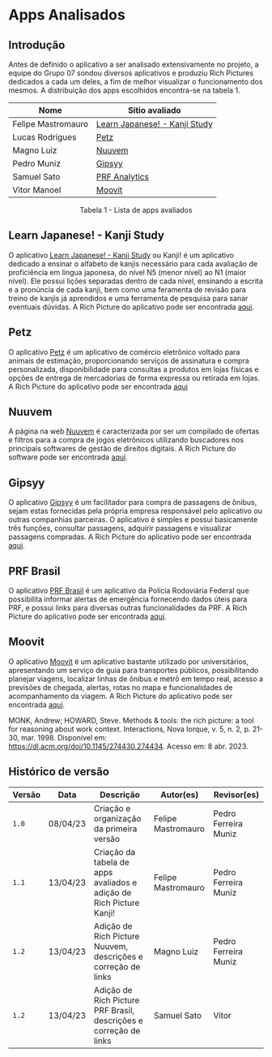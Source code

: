 # Apps Analisados

## Introdução

Antes de definido o aplicativo a ser analisado extensivamente no projeto, a equipe do Grupo 07 sondou diversos aplicativos e produziu Rich Pictures dedicados a cada um deles, a fim de melhor visualizar o funcionamento dos mesmos. A distribuição dos apps escolhidos encontra-se na tabela 1.

<center>

| Nome          | Sítio avaliado           |
| ------------- | ------------------------ |
| Felipe Mastromauro | [Learn Japanese! - Kanji Study](https://play.google.com/store/apps/details?id=com.lulilanguages.j5KjAnd&hl=pt_BR&gl=US) |
| Lucas Rodrigues | [Petz](https://play.google.com/store/apps/details?id=br.com.petz) |
| Magno Luiz | [Nuuvem](https://www.nuuvem.com/us-en/) |
| Pedro Muniz | [Gipsyy](https://play.google.com/store/apps/details?id=br.com.gipsyy.app&hl=pt_BR&gl=US&pli=1) |
| Samuel Sato | [PRF Analytics](https://play.google.com/store/apps/details?id=br.gov.prf.library.prfanalytics&hl=pt_BR&gl=US) |
| Vitor Manoel | [Moovit](https://play.google.com/store/apps/details?id=com.tranzmate&hl=pt_BR&gl=US) |

Tabela 1 - Lista de apps avaliados

</center>

## Learn Japanese! - Kanji Study

O aplicativo [Learn Japanese! - Kanji Study](https://play.google.com/store/apps/details?id=com.lulilanguages.j5KjAnd&hl=pt_BR&gl=US) ou Kanji! é um aplicativo dedicado a ensinar o alfabeto de kanjis necessário para cada avaliação de proficiência em língua japonesa, do nível N5 (menor nível) ao N1 (maior nível). Ele possui lições separadas dentro de cada nível, ensinando a escrita e a pronúncia de cada kanji, bem como uma feramenta de revisão para treino de kanjis já aprendidos e uma ferramenta de pesquisa para sanar eventuais dúvidas. A Rich Picture do aplicativo pode ser encontrada [aqui](../assets/richpictures/Kanji.jpeg).

## Petz
O aplicativo [Petz](https://play.google.com/store/apps/details?id=br.com.petz) é um aplicativo de comércio eletrônico voltado para animais de estimação, proporcionando serviços de assinatura e compra personalizada, disponibilidade para consultas a produtos em lojas físicas e opções de entrega de mercadorias de forma expressa ou retirada em lojas. A Rich Picture do aplicativo pode ser encontrada [aqui](../assets/richpictures/Petz.jpeg)

## Nuuvem 

A página na web [Nuuvem](https://www.nuuvem.com/us-en/) é caracterizada por ser um compilado de ofertas e filtros para a compra de jogos eletrônicos utilizando buscadores nos principais softwares de gestão de direitos digitais. A Rich Picture do software pode ser encontrada [aqui](../assets/richpictures/Nuuvem.png).

## Gipsyy

O aplicativo [Gipsyy](https://play.google.com/store/apps/details?id=br.com.gipsyy.app&hl=pt_BR&gl=US&pli=1) é um facilitador para compra de passagens de ônibus, sejam estas fornecidas pela própria empresa responsável pelo aplicativo ou outras companhias parceiras. O aplicativo é simples e possui basicamente três funções, consultar passagens, adquirir passagens e visualizar passagens compradas. A Rich Picture do aplicativo pode ser encontrada [aqui](../assets/richpictures/Gipsyy.jpeg).


## PRF Brasil

O aplicativo [PRF Brasil](https://play.google.com/store/apps/details?id=br.gov.prf.prfbrasil&hl=pt_BR&gl=US) é um aplicativo da Polícia Rodoviária Federal que possibilita informar alertas de emergência fornecendo dados úteis para PRF, e possui links para diversas outras funcionalidades da PRF. A Rich Picture do aplicativo pode ser encontrada [aqui](../assets/richpictures/PRFBrasil.jpg).


## Moovit

O aplicativo [Moovit](https://play.google.com/store/apps/details?id=com.tranzmate&hl=pt_BR&gl=US) é um aplicativo bastante utilizado por universitários, apresentando um serviço de guia para transportes públicos, possibilitando planejar viagens, localizar linhas de ônibus e metrô em tempo real, acesso a previsões de chegada, alertas, rotas no mapa e funcionalidades de acompanhamento da viagem. A Rich Picture do aplicativo pode ser encontrada [aqui](../assets/richpictures/Moovit.jpeg).


MONK, Andrew; HOWARD, Steve. Methods & tools: the rich picture: a tool for reasoning about work context. Interactions, Nova Iorque, v. 5, n. 2, p. 21-30, mar. 1998. Disponível em: https://dl.acm.org/doi/10.1145/274430.274434. Acesso em: 8 abr. 2023.

## Histórico de versão

|  Versão  |   Data   |                      Descrição                      |    Autor(es)   |  Revisor(es)  |
| -------- | -------- | --------------------------------------------------- | -------------- | ------------- |
|  `1.0`   | 08/04/23 | Criação e organização da primeira versão | Felipe Mastromauro       | Pedro Ferreira Muniz  |
|  `1.1`   | 13/04/23 | Criação da tabela de apps avaliados e adição de Rich Picture Kanji! | Felipe Mastromauro    | Pedro Ferreira Muniz |
|  `1.2`   | 13/04/23 | Adição de Rich Picture Nuuvem, descrições e correção de links                   | Magno Luiz            | Pedro Ferreira Muniz | 
|  `1.2`   | 13/04/23 | Adição de Rich Picture PRF Brasil, descrições e correção de links                   | Samuel Sato            |Vitor| 
